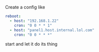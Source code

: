 
Create a config like

```yaml
reboot: 
  - host: "192.168.1.22"
    cron: "0 0 * * 1"
  - host: "panel1.host.internal.lol.com"
    cron: "0 0 * * *"
```

start and let it do its thing
